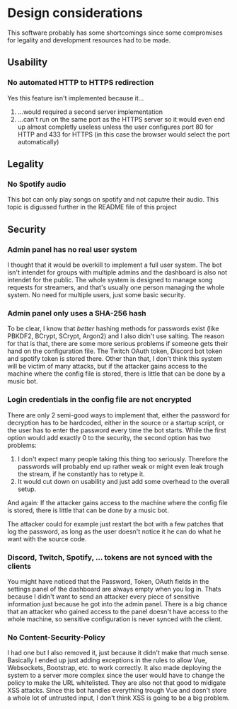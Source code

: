# Design considerations
This software probably has some shortcomings since some compromises for legality and development resources had to be made.

## Usability

### No automated HTTP to HTTPS redirection
Yes this feature isn't implemented because it...
 1. ...would required a second server implementation
 2. ...can't run on the same port as the HTTPS server so it would even end up almost completly useless unless the user configures port 80 for HTTP and 433 for HTTPS (in this case the browser would select the port automatically)
   

## Legality

### No Spotify audio
This bot can only play songs on spotify and not caputre their audio. This topic is digussed further in the README file of this project

## Security

### Admin panel has no real user system
I thought that it would be overkill to implement a full user system. The bot isn't intendet for groups with multiple admins and the dashboard is also not intendet for the public. The whole system is designed to manage song requests for streamers, and that's usually one person managing the whole system. No need for multiple users, just some basic security.

### Admin panel only uses a SHA-256 hash
To be clear, I know that *better* hashing methods for passwords exist (like PBKDF2, BCrypt, SCrypt, Argon2) and I also didn't use salting. The reason for that is that, there are some more serious problems if someone gets their hand on the configuration file. The Twitch OAuth token, Discord bot token and spotify token is stored there. Other than that, I don't think this system will be victim of many attacks, but if the attacker gains access to the machine where the config file is stored, there is little that can be done by a music bot.

### Login credentials in the config file are not encrypted
There are only 2 semi-good ways to implement that, either the password for decryption has to be hardcoded, either in the source or a startup script, or the user has to enter the password every time the bot starts. While the first option would add exactly 0 to the security, the second option has two problems:
 1. I don't expect many people taking this thing too seriously. Therefore the passwords will probably end up rather weak or might even leak trough the stream, if he constantly has to retype it.
 2. It would cut down on usability and just add some overhead to the overall setup.

And again: If the attacker gains access to the machine where the config file is stored, there is little that can be done by a music bot.

The attacker could for example just restart the bot with a few patches that log the password, as long as the user doesn't notice it he can do what he want with the source code.


### Discord, Twitch, Spotify, ... tokens are not synced with the clients
You might have noticed that the Password, Token, OAuth fields in the settings panel of the dashboard are always empty when you log in. Thats because I didn't want to send an attacker every piece of sensitive information just because he got into the admin panel. There is a big chance that an attacker who gained access to the panel doesn't have access to the whole machine, so sensitive configuration is never synced with the client.

### No Content-Security-Policy
I had one but I also removed it, just because it didn't make that much sense. Basically I ended up just adding exceptions in the rules to allow Vue, Websockets, Bootstrap, etc. to work correctly. It also made deploying the system to a server more complex since the user would have to change the policy to make the URL whitelisted. They are also not that good to midigate XSS attacks. Since this bot handles everything trough Vue and dosn't store a whole lot of untrusted input, I don't think XSS is going to be a big problem.
